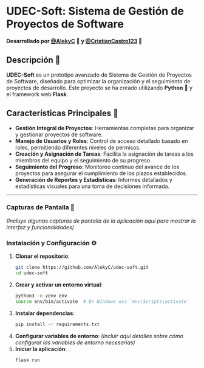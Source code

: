 # UDEC-Soft: Sistema de Gestión de Proyectos de Software

**Desarrollado por [@AlekyC](https://github.com/AlekyC) 🐴 y [@CristianCastro123](https://github.com/CristianCastro123) 🍃**

## Descripción 🧠
**UDEC-Soft** es un prototipo avanzado de Sistema de Gestión de Proyectos de Software, diseñado para optimizar la organización y el seguimiento de proyectos de desarrollo. Este proyecto se ha creado utilizando **Python** 🐍 y el framework web **Flask**.

## Características Principales 🎯
- **Gestión Integral de Proyectos**: Herramientas completas para organizar y gestionar proyectos de software.
- **Manejo de Usuarios y Roles**: Control de acceso detallado basado en roles, permitiendo diferentes niveles de permisos.
- **Creación y Asignación de Tareas**: Facilita la asignación de tareas a los miembros del equipo y el seguimiento de su progreso.
- **Seguimiento del Progreso**: Monitoreo continuo del avance de los proyectos para asegurar el cumplimiento de los plazos establecidos.
- **Generación de Reportes y Estadísticas**: Informes detallados y estadísticas visuales para una toma de decisiones informada.

---

### Capturas de Pantalla 📸
*(Incluye algunas capturas de pantalla de la aplicación aquí para mostrar la interfaz y funcionalidades)*

### Instalación y Configuración ⚙️
1. **Clonar el repositorio**:
    ```bash
    git clone https://github.com/AlekyC/udec-soft.git
    cd udec-soft
    ```
2. **Crear y activar un entorno virtual**:
    ```bash
    python3 -m venv env
    source env/bin/activate  # En Windows usa `env\Scripts\activate`
    ```
3. **Instalar dependencias**:
    ```bash
    pip install -r requirements.txt
    ```
4. **Configurar variables de entorno**:
    *(Incluir aquí detalles sobre cómo configurar las variables de entorno necesarias)*
5. **Iniciar la aplicación**:
    ```bash
    flask run
    ```

